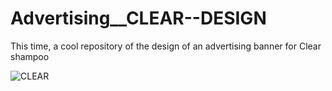 # Advertising__CLEAR--DESIGN
This time, a cool repository of the design of an advertising banner for Clear shampoo


![CLEAR](https://user-images.githubusercontent.com/109819805/189990280-c6ae7f58-9e1f-4a0b-bb79-25ead98c4d5a.png)
